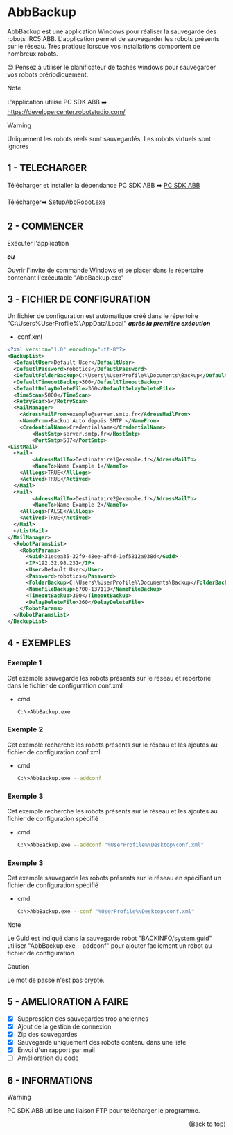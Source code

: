 <a id="readme-top"></a>

# AbbBackup

<!-- LOGO -->
<!--
<div align="center">
  <a href="https://github.com/tonycab/AbbBackup">
    <img src="Logo.png" alt="Logo" width="120" height="120">
  </a>
</div>
-->

AbbBackup est une application Windows pour réaliser la sauvegarde des robots IRC5 ABB.
L'application permet de sauvegarder les robots présents sur le réseau. Très pratique lorsque vos installations
comportent de nombreux robots.

😊 Pensez à utiliser le planificateur de taches windows pour sauvegarder vos robots prériodiquement.

> [!NOTE]
> L'application utilise PC SDK ABB ➡️ https://developercenter.robotstudio.com/

> [!WARNING]
> Uniquement les robots réels sont sauvegardés. Les robots virtuels sont ignorés


## 1 - TELECHARGER

Télécharger et installer la dépendance PC SDK ABB ➡️ [PC SDK ABB](https://developercenter.robotstudio.com/pc-sdk/download)

Télécharger➡️ [SetupAbbRobot.exe](https://github.com/tonycab/AbbBackup/releases/download/v2.0.0.4/Setup.AbbBackup.2.0.0.4.exe)

## 2 - COMMENCER

Exécuter l'application

***ou***

Ouvrir l'invite de commande Windows et se placer dans le répertoire contenant l'exécutable "AbbBackup.exe" 

## 3 - FICHIER DE CONFIGURATION

Un fichier de configuration est automatique créé dans le répertoire "C:\Users\%UserProfile%\AppData\Local" ***après la première exécution***

* conf.xml
```xml
<?xml version="1.0" encoding="utf-8"?>
<BackupList>
  <DefaultUser>Default User</DefaultUser>
  <DefautlPassword>robotics</DefautlPassword>
  <DefaultFolderBackup>C:\Users\%UserProfile%\Documents\Backup</DefaultFolderBackup>
  <DefaultTimeoutBackup>300</DefaultTimeoutBackup>
  <DefaultDelayDeleteFile>360</DefaultDelayDeleteFile>
  <TimeScan>5000</TimeScan>
  <RetryScan>5</RetryScan>
  <MailManager>
	<AdressMailFrom>exemple@server.smtp.fr</AdressMailFrom>
	<NameFrom>Backup Auto depuis SMTP </NameFrom>
	<CredentialName>CredentialName</CredentialName>
      	<HostSmtp>server.smtp.fr</HostSmtp>
      	<PortSmtp>587</PortSmtp>
<ListMail>  
  <Mail>
      	<AdressMailTo>Destinataire1@exemple.fr</AdressMailTo>
      	<NameTo>Name Example 1</NameTo>
	<AllLogs>TRUE</AllLogs>
	<Actived>TRUE</Actived>
  </Mail>
  <Mail>
      	<AdressMailTo>Destinataire2@exemple.fr</AdressMailTo>
      	<NameTo>Name Example 2</NameTo>
	<AllLogs>FALSE</AllLogs>
	<Actived>TRUE</Actived>
  </Mail>
  </ListMail>  
</MailManager>
  <RobotParamsList>
    <RobotParams>
      <Guid>31ecea35-32f9-48ee-af4d-1ef5812a938d</Guid>
      <IP>192.32.98.231</IP>
      <User>Default User</User>
      <Password>robotics</Password>
      <FolderBackup>C:\Users\%UserProfile%\Documents\Backup</FolderBackup>
      <NameFileBackup>6700-137118</NameFileBackup>
      <TimeoutBackup>300</TimeoutBackup>
      <DelayDeleteFile>360</DelayDeleteFile>
    </RobotParams>
  </RobotParamsList>
</BackupList>
```
## 4 - EXEMPLES
### Exemple 1

Cet exemple sauvegarde les robots présents sur le réseau et répertorié dans le fichier de configuration conf.xml 
* cmd
  ```sh
  C:\>AbbBackup.exe
  ```
 ### Exemple 2

Cet exemple recherche les robots présents sur le réseau et les ajoutes au fichier de configuration conf.xml 
* cmd
  ```sh
  C:\>AbbBackup.exe --addconf
  ```
### Exemple 3

Cet exemple recherche les robots présents sur le réseau et les ajoutes au fichier de configuration spécifié 
* cmd
  ```sh
  C:\>AbbBackup.exe --addconf "%UserProfile%\Desktop\conf.xml"
  ```
### Exemple 3

Cet exemple sauvegarde les robots présents sur le réseau en spécifiant un fichier de configuration spécifié
* cmd
  ```sh
  C:\>AbbBackup.exe --conf "%UserProfile%\Desktop\conf.xml"
  ```


> [!NOTE]
> Le Guid est indiqué dans la sauvegarde robot "BACKINFO/system.guid" utiliser "AbbBackup.exe --addconf" pour ajouter facilement un robot au fichier de configuration

> [!CAUTION]
> Le mot de passe n'est pas crypté.


## 5 - AMELIORATION A FAIRE

- [x] Suppression des sauvegardes trop anciennes
- [x] Ajout de la gestion de connexion
- [x] Zip des sauvegardes
- [x] Sauvegarde uniquement des robots contenu dans une liste
- [x] Envoi d'un rapport par mail
- [ ] Amélioration du code

## 6 - INFORMATIONS

> [!WARNING]
> PC SDK ABB utilise une liaison FTP pour télécharger le programme. 

<p align="right">(<a href="#readme-top">Back to top</a>)</p>

